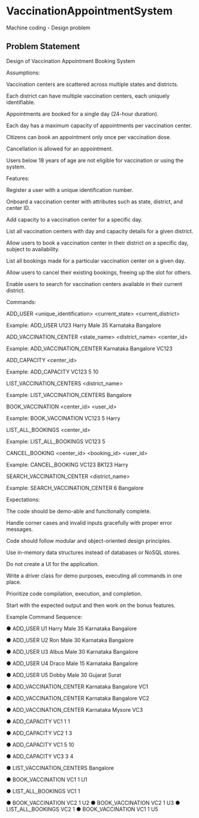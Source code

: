 # VaccinationAppointmentSystem
Machine coding - Design problem

## Problem Statement

Design of Vaccination Appointment Booking System

Assumptions:

Vaccination centers are scattered across multiple states and districts.

Each district can have multiple vaccination centers, each uniquely identifiable.

Appointments are booked for a single day (24-hour duration).

Each day has a maximum capacity of appointments per vaccination center.

Citizens can book an appointment only once per vaccination dose.

Cancellation is allowed for an appointment.

Users below 18 years of age are not eligible for vaccination or using the system.

Features:

Register a user with a unique identification number.

Onboard a vaccination center with attributes such as state, district, and center ID.

Add capacity to a vaccination center for a specific day.

List all vaccination centers with day and capacity details for a given district.

Allow users to book a vaccination center in their district on a specific day, subject to availability.

List all bookings made for a particular vaccination center on a given day.

Allow users to cancel their existing bookings, freeing up the slot for others.

Enable users to search for vaccination centers available in their current district.

Commands:

ADD_USER <unique_identification> <name> <gender> <age> <current_state> <current_district>

Example: ADD_USER U123 Harry Male 35 Karnataka Bangalore

ADD_VACCINATION_CENTER <state_name> <district_name> <center_id>

Example: ADD_VACCINATION_CENTER Karnataka Bangalore VC123

ADD_CAPACITY <center_id> <day> <capacity>

Example: ADD_CAPACITY VC123 5 10

LIST_VACCINATION_CENTERS <district_name>

Example: LIST_VACCINATION_CENTERS Bangalore

BOOK_VACCINATION <center_id> <day> <user_id>

Example: BOOK_VACCINATION VC123 5 Harry

LIST_ALL_BOOKINGS <center_id> <day>

Example: LIST_ALL_BOOKINGS VC123 5

CANCEL_BOOKING <center_id> <booking_id> <user_id>

Example: CANCEL_BOOKING VC123 BK123 Harry

SEARCH_VACCINATION_CENTER <day> <district_name>

Example: SEARCH_VACCINATION_CENTER 6 Bangalore

Expectations:

The code should be demo-able and functionally complete.

Handle corner cases and invalid inputs gracefully with proper error messages.

Code should follow modular and object-oriented design principles.

Use in-memory data structures instead of databases or NoSQL stores.

Do not create a UI for the application.

Write a driver class for demo purposes, executing all commands in one place.

Prioritize code compilation, execution, and completion.

Start with the expected output and then work on the bonus features.

Example Command Sequence:

● ADD_USER U1 Harry Male 35 Karnataka Bangalore

● ADD_USER U2 Ron Male 30 Karnataka Bangalore

● ADD_USER U3 Albus Male 30 Karnataka Bangalore

● ADD_USER U4 Draco Male 15 Karnataka Bangalore

● ADD_USER U5 Dobby Male 30 Gujarat Surat

● ADD_VACCINATION_CENTER Karnataka Bangalore VC1

● ADD_VACCINATION_CENTER Karnataka Bangalore VC2

● ADD_VACCINATION_CENTER Karnataka Mysore VC3

● ADD_CAPACITY VC1 1 1

● ADD_CAPACITY VC2 1 3

● ADD_CAPACITY VC1 5 10

● ADD_CAPACITY VC3 3 4

● LIST_VACCINATION_CENTERS Bangalore

● BOOK_VACCINATION VC1 1 U1

● LIST_ALL_BOOKINGS VC1 1

● BOOK_VACCINATION VC2 1 U2
● BOOK_VACCINATION VC2 1 U3
● LIST_ALL_BOOKINGS VC2 1
● BOOK_VACCINATION VC1 1 U5
